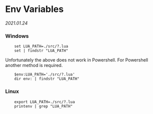 # Env Variables

*2021.01.24*


### Windows

```
    set LUA_PATH=./src/?.lua
    set | findstr "LUA_PATH"
```

Unfortunately the above does not work in Powershell.
For Powershell another method is required.

```
    $env:LUA_PATH='./src/?.lua'
    dir env: | findstr "LUA_PATH"
```

### Linux

```
    export LUA_PATH=./src/?.lua
    printenv | grep "LUA_PATH"
```

